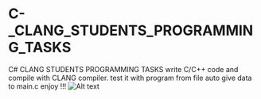 # C-_CLANG_STUDENTS_PROGRAMMING_TASKS
C# CLANG STUDENTS PROGRAMMING TASKS
write C/C++ code and compile with CLANG compiler. test it with program from file auto give data to main.c
enjoy !!!
<img src="/clang_1win_2025ss.jpg" alt="Alt text" title="Optional title">
